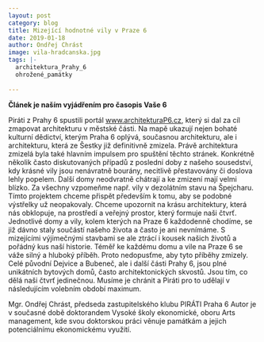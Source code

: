 ```yaml
---
layout: post
category: blog
title: Mizející hodnotné vily v Praze 6
date: 2019-01-18
author: Ondřej Chrást
image: vila-hradcanska.jpg
tags: |-
  architektura_Prahy_6
  ohrožené_památky
  
---
```

**Článek je naším vyjádřením pro časopis Vaše 6**

Piráti z Prahy 6 spustili portál www.architekturaP6.cz, který si dal za cíl zmapovat architekturu v městské části. Na mapě ukazují nejen 
bohaté kulturní dědictví, kterým Praha 6 oplývá, současnou architekturu, ale i architekturu, která ze Šestky již definitivně zmizela. 
Právě architektura zmizelá byla také hlavním impulsem pro spuštění těchto stránek. Konkrétně několik často diskutovaných případů z 
poslední doby z našeho sousedství, kdy krásné vily jsou nenávratně bourány, necitlivě přestavovány či doslova lehly popelem. Další 
domy neodvratně chátrají a ke zmizení mají velmi blízko. Za všechny vzpomeňme např. vily v dezolátním stavu na Špejcharu. Tímto projektem 
chceme přispět především k tomu, aby se podobné výstřelky už neopakovaly. Chceme upozornit na krásu architektury, která nás obklopuje, 
na prostředí a veřejný prostor, který formuje naši čtvrť. Jednotlivé domy a vily, kolem kterých na Praze 6 každodenně chodíme, se již 
dávno staly součástí našeho života a často je ani nevnímáme. S mizejícími výjimečnými stavbami se ale ztrácí i kousek našich životů a 
pořádný kus naší historie. Téměř ke každému domu a vile na Praze 6 se váže silný a hluboký příběh. Proto nedopusťme, aby tyto příběhy 
zmizely. Celé původní Dejvice a Bubeneč, ale i další části Prahy 6, jsou plné unikátních bytových domů, často architektonických skvostů. 
Jsou tím, co dělá naši čtvrť jedinečnou. Musíme je chránit a Piráti pro to udělají v následujícím volebním období maximum.  

Mgr. Ondřej Chrást, předseda zastupitelského klubu PIRÁTI Praha 6
Autor je v současné době doktorandem Vysoké školy ekonomické, oboru Arts management, kde svou doktorskou práci věnuje památkám a jejich potenciálnímu ekonomickému využití.
